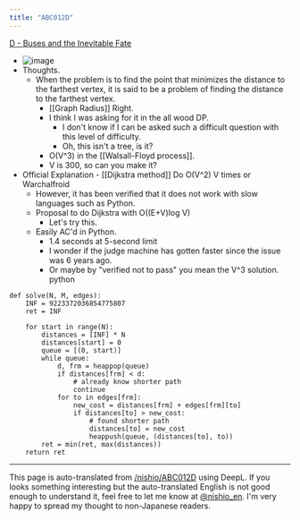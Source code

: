 ```yaml
---
title: "ABC012D"
---
```


[D - Buses and the Inevitable Fate](https://atcoder.jp/contests/abc012/tasks/abc012_4)
- ![image](https://gyazo.com/ee05f83557e61f16cca327eded5de119/thumb/1000)
- Thoughts.
    - When the problem is to find the point that minimizes the distance to the farthest vertex, it is said to be a problem of finding the distance to the farthest vertex.
        - [[Graph Radius]] Right.
        - I think I was asking for it in the all wood DP.
            - I don't know if I can be asked such a difficult question with this level of difficulty.
            - Oh, this isn't a tree, is it?
        - O(V^3) in the [[Walsall-Floyd process]].
        - V is 300, so can you make it?
- Official Explanation
        - [[Dijkstra method]] Do O(V^2) V times or Warchalfroid
    - However, it has been verified that it does not work with slow languages such as Python.
    - Proposal to do Dijkstra with O((E+V)log V)
        - Let's try this.
    - Easily AC'd in Python.
        - 1.4 seconds at 5-second limit
        - I wonder if the judge machine has gotten faster since the issue was 6 years ago.
        - Or maybe by "verified not to pass" you mean the V^3 solution.
python

```
def solve(N, M, edges):
    INF = 9223372036854775807
    ret = INF

    for start in range(N):
        distances = [INF] * N
        distances[start] = 0
        queue = [(0, start)]
        while queue:
            d, frm = heappop(queue)
            if distances[frm] < d:
                # already know shorter path
                continue
            for to in edges[frm]:
                new_cost = distances[frm] + edges[frm][to]
                if distances[to] > new_cost:
                    # found shorter path
                    distances[to] = new_cost
                    heappush(queue, (distances[to], to))
        ret = min(ret, max(distances))
    return ret
```



---
This page is auto-translated from [/nishio/ABC012D](https://scrapbox.io/nishio/ABC012D) using DeepL. If you looks something interesting but the auto-translated English is not good enough to understand it, feel free to let me know at [@nishio_en](https://twitter.com/nishio_en). I'm very happy to spread my thought to non-Japanese readers.
